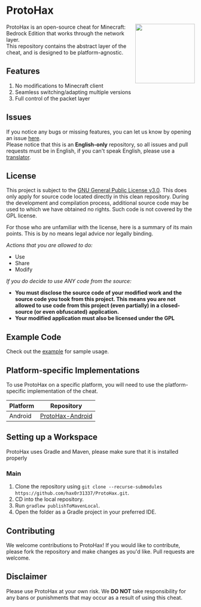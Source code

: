# ProtoHax

<img align="right" width="159px" src="https://raw.githubusercontent.com/hax0r31337/ProtoHax/neko-ribbon/icon.png">

ProtoHax is an open-source cheat for Minecraft: Bedrock Edition that works through the network layer.   
This repository contains the abstract layer of the cheat, and is designed to be platform-agnostic.

## Features
1. No modifications to Minecraft client
2. Seamless switching/adapting multiple versions
3. Full control of the packet layer

## Issues
If you notice any bugs or missing features, you can let us know by opening an issue [here](https://github.com/hax0r31337/ProtoHax/issues).   
Please notice that this is an **English-only** repository, so all issues and pull requests must be in English, if you can't speak English, please use a [translator](https://translate.google.com/).

## License
This project is subject to the [GNU General Public License v3.0](https://www.gnu.org/licenses/gpl-3.0.en.html). This does only apply for source code located directly in this clean repository. During the development and compilation process, additional source code may be used to which we have obtained no rights. Such code is not covered by the GPL license.

For those who are unfamiliar with the license, here is a summary of its main points. This is by no means legal advice nor legally binding.

*Actions that you are allowed to do:*

- Use
- Share
- Modify

*If you do decide to use ANY code from the source:*

- **You must disclose the source code of your modified work and the source code you took from this project. This means you are not allowed to use code from this project (even partially) in a closed-source (or even obfuscated) application.**
- **Your modified application must also be licensed under the GPL** 

## Example Code
Check out the [example](https://github.com/hax0r31337/ProtoHax/tree/neko-ribbon/src/test) for sample usage.

## Platform-specific Implementations

To use ProtoHax on a specific platform, you will need to use the platform-specific implementation of the cheat.   

| Platform | Repository           |
|----------|----------------------|
| Android  | [ProtoHax-Android](https://github.com/hax0r31337/ProtoHax-Android) |

## Setting up a Workspace
ProtoHax uses Gradle and Maven, please make sure that it is installed properly

### Main
1. Clone the repository using `git clone --recurse-submodules https://github.com/hax0r31337/ProtoHax.git`. 
2. CD into the local repository.
3. Run `gradlew publishToMavenLocal`.
4. Open the folder as a Gradle project in your preferred IDE.

## Contributing
We welcome contributions to ProtoHax! If you would like to contribute, please fork the repository and make changes as you'd like. Pull requests are welcome.

## Disclaimer
Please use ProtoHax at your own risk. We **DO NOT** take responsibility for any bans or punishments that may occur as a result of using this cheat.
